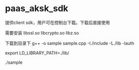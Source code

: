 # paas_aksk_sdk

提供client sdk，用户可在控制台下载。下载后直接使用

需要安装
libssl.so
libcrypto.so
libz.so

下载到目录下
g++ -o sample sample.cpp -I./include -L./lib -lauth

export LD_LIBRARY_PATH=./lib/

./sample

